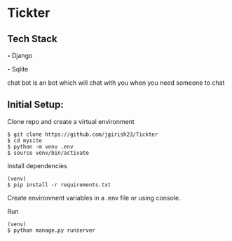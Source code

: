# Tickter


## Tech Stack

**-** Django

**-** Sqlite

chat bot is an bot which will chat with you when you need someone to chat


## Initial Setup:

Clone repo and create a virtual environment

```
$ git clone https://github.com/jgirish23/Tickter
$ cd mysite
$ python -m venv .env
$ source venv/bin/activate
```

Install dependencies

```
(venv)
$ pip install -r requirements.txt
```

Create environment variables in a .env file
or using console.

Run

```
(venv)
$ python manage.py runserver
```
